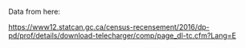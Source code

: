 Data from here:

https://www12.statcan.gc.ca/census-recensement/2016/dp-pd/prof/details/download-telecharger/comp/page_dl-tc.cfm?Lang=E
